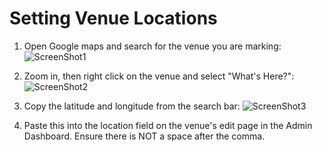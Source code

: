 Setting Venue Locations
=======================

1. Open Google maps and search for the venue you are marking:
   ![ScreenShot1](/images/help/maps/screen1.png)

2. Zoom in, then right click on the venue and select "What's Here?":
   ![ScreenShot2](/images/help/maps/screen2.png)

3. Copy the latitude and longitude from the search bar:
   ![ScreenShot3](/images/help/maps/screen3.png)

4. Paste this into the location field on the venue's edit page in the Admin Dashboard. Ensure there is NOT a space after the comma.